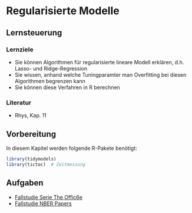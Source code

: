 # Regularisierte Modelle









## Lernsteuerung


### Lernziele 

- Sie können Algorithmen für regularisierte lineare Modell erklären, d.h. Lasso- und Ridge-Regression
- Sie wissen, anhand welche Tuningparamter man Overfitting bei diesen Algorithmen begrenzen kann
- Sie können diese Verfahren in R berechnen



### Literatur 

- Rhys, Kap. 11








## Vorbereitung


In diesem Kapitel werden folgende R-Pakete benötigt:


```r
library(tidymodels)
library(tictoc)  # Zeitmessung
```













<!-- ## Aufgaben und Vertiefung -->




## Aufgaben 

- [Fallstudie Serie The Offic6e](https://juliasilge.com/blog/lasso-the-office/)
- [Fallstudie NBER Papers](https://juliasilge.com/blog/nber-papers/)
